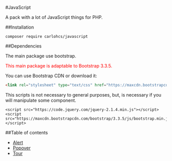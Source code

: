 #JavaScript 

A pack with a lot of JavaScript things for PHP.

##Installation

```
composer require carlohcs/javascript
```

##Dependencies

The main package use bootstrap.

<font color="red">This main package is adaptable to Bootstrap 3.3.5.</font>

You can use Bootstrap CDN or download it:  

```html
<link rel="stylesheet" type="text/css" href="https://maxcdn.bootstrapcdn.com/bootstrap/3.3.5/css/bootstrap.min.css" />
```

This scripts is not necessary to general purposes, but, is necessary if you will manipulate some component.

```
<script src="https://code.jquery.com/jquery-2.1.4.min.js"></script>
<script src="https://maxcdn.bootstrapcdn.com/bootstrap/3.3.5/js/bootstrap.min.js"></script>
```

##Table of contents

- [Alert](https://github.com/carlohcs/javascript/tree/master/src/Alert/README.md)
- [Popover](https://github.com/carlohcs/javascript/tree/master/src/Popover/README.md)
- [Tour](https://github.com/carlohcs/javascript/tree/master/src/Tour/README.md)